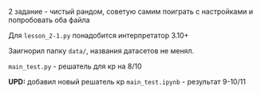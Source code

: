 2 задание - чистый рандом, советую самим поиграть с настройками и попробовать оба файла

Для `lesson_2-1.py` понадобится интерпретатор 3.10+

Заигнорил папку `data/`, названия датасетов не менял.

`main_test.py` - решатель для кр на 8/10

**UPD:** добавил новый решатель кр `main_test.ipynb` - результат 9-10/11 
